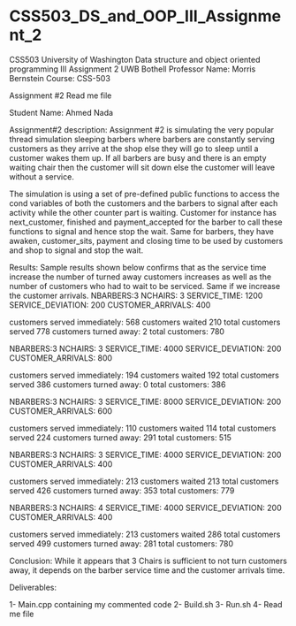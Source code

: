 # CSS503_DS_and_OOP_III_Assignment_2
CSS503 University of Washington Data structure and object oriented programming III Assignment 2
UWB Bothell
Professor Name: Morris Bernstein
Course: CSS-503


Assignment #2
Read me file



Student Name: Ahmed Nada






Assignment#2 description: 
Assignment #2 is simulating the very popular thread simulation sleeping barbers where barbers are constantly serving customers as they arrive at the shop else they will go to sleep until a customer wakes them up. If all barbers are busy and there is an empty waiting chair then the customer will sit down else the customer will leave without a service. 

The simulation is using a set of pre-defined public functions to access the cond variables of both the customers and the barbers to signal after each activity while the other counter part is waiting. Customer for instance has next_customer, finished and payment_accepted for the barber to call these functions to signal and hence stop the wait. Same for barbers, they have awaken, customer_sits, payment and closing time to be used by customers and shop to signal and stop the wait. 

Results:
Sample results shown below confirms that as the service time increase the number of turned away customers increases as well as the number of customers who had to wait to be serviced.
Same if we increase the customer arrivals. 
NBARBERS:3 NCHAIRS: 3 SERVICE_TIME: 1200 SERVICE_DEVIATION: 200 CUSTOMER_ARRIVALS: 400

customers served immediately: 568
customers waited 210
total customers served 778
customers turned away: 2
total customers: 780

NBARBERS:3 NCHAIRS: 3 SERVICE_TIME: 4000 SERVICE_DEVIATION: 200 CUSTOMER_ARRIVALS: 800

customers served immediately: 194
customers waited 192
total customers served 386
customers turned away: 0
total customers: 386

NBARBERS:3 NCHAIRS: 3 SERVICE_TIME: 8000 SERVICE_DEVIATION: 200 CUSTOMER_ARRIVALS: 600

customers served immediately: 110
customers waited 114
total customers served 224
customers turned away: 291
total customers: 515

NBARBERS:3 NCHAIRS: 3 SERVICE_TIME: 4000 SERVICE_DEVIATION: 200 CUSTOMER_ARRIVALS: 400

customers served immediately: 213
customers waited 213
total customers served 426
customers turned away: 353
total customers: 779

NBARBERS:3 NCHAIRS: 4 SERVICE_TIME: 4000 SERVICE_DEVIATION: 200 CUSTOMER_ARRIVALS: 400

customers served immediately: 213
customers waited 286
total customers served 499
customers turned away: 281
total customers: 780

Conclusion: 
While it appears that 3 Chairs is sufficient to not turn customers away, it depends on the barber service time and the customer arrivals time. 

Deliverables:

1-	Main.cpp containing my commented code
2-	Build.sh
3-	Run.sh
4-	Read me file
